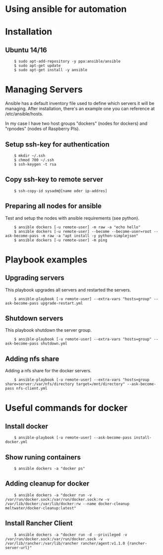 Using ansible for automation
======

# Installation
## Ubuntu 14/16

```
	$ sudo apt-add-repository -y ppa:ansible/ansible
	$ sudo apt-get update
	$ sudo apt-get install -y ansible
```

# Managing Servers
Ansible has a default inventory file used to define which servers it will be managing. 
After installation, there's an example one you can reference at /etc/ansible/hosts.

In my case I have two host groups "dockers" (nodes for dockers) and "rpnodes" (nodes of Raspberry PIs).

## Setup ssh-key for authentication
```
	$ mkdir ~/.ssh
	$ chmod 700 ~/.ssh
	$ ssh-keygen -t rsa
```

## Copy ssh-key to remote server
```
	$ ssh-copy-id sysadm@[name oder ip-addres]
```

## Preparing all nodes for ansible

Test and setup the nodes with ansible requirements (see python).

```
	$ ansible dockers [-u remote-user] -m raw -a "echo hello"
	$ ansible dockers [-u remote-user] --become --become-user=root --ask-become-pass -m raw -a "apt install -y python-simplejson"
	$ ansible dockers [-u remote-user] -m ping
```

# Playbook examples

## Upgrading servers
This playbook upgrades all servers and restarted the servers.

```
	$ ansible-playbook [-u remote-user] --extra-vars "hosts=group" --ask-become-pass upgrade-restart.yml
```

## Shutdown servers
This playbook shutdown the server group.

```
	$ ansible-playbook [-u remote-user] --extra-vars "hosts=group" --ask-become-pass shutdown.yml
```

## Adding nfs share
Adding a nfs share for the docker servers.

```
	$ ansible-playbook [-u remote-user] --extra-vars "hosts=group share=server:/var/nfs/directory target=/mnt/directory" --ask-become-pass nfs-client.yml
```

# Useful commands for docker

## Install docker

```
	$ ansible-playbook [-u remote-user] --ask-become-pass install-docker.yml
```

## Show runing containers

```
	$ ansible dockers -a "docker ps"
```

## Adding cleanup for docker

```
	$ ansible dockers -a "docker run -v /var/run/docker.sock:/var/run/docker.sock:rw -v /var/lib/docker:/var/lib/docker:rw --name docker-cleanup meltwater/docker-cleanup:latest"
```

## Install Rancher Client

```
	$ ansible dockers -a "docker run -d --privileged -v /var/run/docker.sock:/var/run/docker.sock -v /var/lib/rancher:/var/lib/rancher rancher/agent:v1.1.0 {rancher-server-url}"
```
